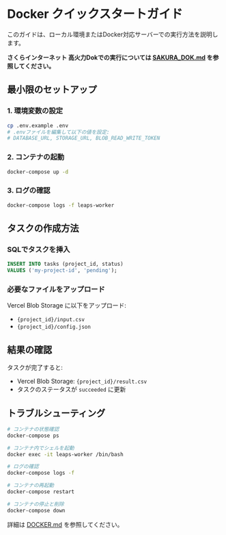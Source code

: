 # Docker クイックスタートガイド

このガイドは、ローカル環境またはDocker対応サーバーでの実行方法を説明します。

**さくらインターネット 高火力Dokでの実行については [SAKURA_DOK.md](./SAKURA_DOK.md) を参照してください。**

## 最小限のセットアップ

### 1. 環境変数の設定

```bash
cp .env.example .env
# .envファイルを編集して以下の値を設定:
# DATABASE_URL, STORAGE_URL, BLOB_READ_WRITE_TOKEN
```

### 2. コンテナの起動

```bash
docker-compose up -d
```

### 3. ログの確認

```bash
docker-compose logs -f leaps-worker
```

## タスクの作成方法

### SQLでタスクを挿入

```sql
INSERT INTO tasks (project_id, status)
VALUES ('my-project-id', 'pending');
```

### 必要なファイルをアップロード

Vercel Blob Storage に以下をアップロード:
- `{project_id}/input.csv`
- `{project_id}/config.json`

## 結果の確認

タスクが完了すると:
- Vercel Blob Storage: `{project_id}/result.csv`
- タスクのステータスが `succeeded` に更新

## トラブルシューティング

```bash
# コンテナの状態確認
docker-compose ps

# コンテナ内でシェルを起動
docker exec -it leaps-worker /bin/bash

# ログの確認
docker-compose logs -f

# コンテナの再起動
docker-compose restart

# コンテナの停止と削除
docker-compose down
```

詳細は [DOCKER.md](./DOCKER.md) を参照してください。
